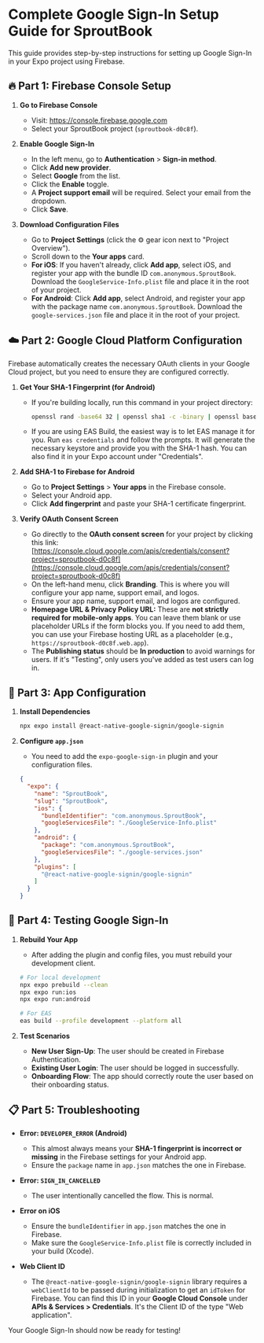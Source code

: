 # Complete Google Sign-In Setup Guide for SproutBook

This guide provides step-by-step instructions for setting up Google Sign-In in your Expo project using Firebase.

## 🔥 Part 1: Firebase Console Setup

1.  **Go to Firebase Console**
    -   Visit: https://console.firebase.google.com
    -   Select your SproutBook project (`sproutbook-d0c8f`).

2.  **Enable Google Sign-In**
    -   In the left menu, go to **Authentication** > **Sign-in method**.
    -   Click **Add new provider**.
    -   Select **Google** from the list.
    -   Click the **Enable** toggle.
    -   A **Project support email** will be required. Select your email from the dropdown.
    -   Click **Save**.

3.  **Download Configuration Files**
    -   Go to **Project Settings** (click the ⚙️ gear icon next to "Project Overview").
    -   Scroll down to the **Your apps** card.
    -   **For iOS**: If you haven't already, click **Add app**, select iOS, and register your app with the bundle ID `com.anonymous.SproutBook`. Download the `GoogleService-Info.plist` file and place it in the root of your project.
    -   **For Android**: Click **Add app**, select Android, and register your app with the package name `com.anonymous.SproutBook`. Download the `google-services.json` file and place it in the root of your project.

## ☁️ Part 2: Google Cloud Platform Configuration

Firebase automatically creates the necessary OAuth clients in your Google Cloud project, but you need to ensure they are configured correctly.

1.  **Get Your SHA-1 Fingerprint (for Android)**
    -   If you're building locally, run this command in your project directory:
        ```bash
        openssl rand -base64 32 | openssl sha1 -c -binary | openssl base64
        ```
    -   If you are using EAS Build, the easiest way is to let EAS manage it for you. Run `eas credentials` and follow the prompts. It will generate the necessary keystore and provide you with the SHA-1 hash. You can also find it in your Expo account under "Credentials".

2.  **Add SHA-1 to Firebase for Android**
    -   Go to **Project Settings** > **Your apps** in the Firebase console.
    -   Select your Android app.
    -   Click **Add fingerprint** and paste your SHA-1 certificate fingerprint.

3.  **Verify OAuth Consent Screen**
    -   Go directly to the **OAuth consent screen** for your project by clicking this link:
    [https://console.cloud.google.com/apis/credentials/consent?project=sproutbook-d0c8f](https://console.cloud.google.com/apis/credentials/consent?project=sproutbook-d0c8f)
    -   On the left-hand menu, click **Branding**. This is where you will configure your app name, support email, and logos.
    -   Ensure your app name, support email, and logos are configured.
    -   **Homepage URL & Privacy Policy URL:** These are **not strictly required for mobile-only apps**. You can leave them blank or use placeholder URLs if the form blocks you. If you need to add them, you can use your Firebase hosting URL as a placeholder (e.g., `https://sproutbook-d0c8f.web.app`).
    -   The **Publishing status** should be **In production** to avoid warnings for users. If it's "Testing", only users you've added as test users can log in.

## 🔧 Part 3: App Configuration

1.  **Install Dependencies**
    ```bash
    npx expo install @react-native-google-signin/google-signin
    ```

2.  **Configure `app.json`**
    -   You need to add the `expo-google-sign-in` plugin and your configuration files.

    ```json
    {
      "expo": {
        "name": "SproutBook",
        "slug": "SproutBook",
        "ios": {
          "bundleIdentifier": "com.anonymous.SproutBook",
          "googleServicesFile": "./GoogleService-Info.plist"
        },
        "android": {
          "package": "com.anonymous.SproutBook",
          "googleServicesFile": "./google-services.json"
        },
        "plugins": [
          "@react-native-google-signin/google-signin"
        ]
      }
    }
    ```

## 🧪 Part 4: Testing Google Sign-In

1.  **Rebuild Your App**
    -   After adding the plugin and config files, you must rebuild your development client.
    ```bash
    # For local development
    npx expo prebuild --clean
    npx expo run:ios
    npx expo run:android

    # For EAS
    eas build --profile development --platform all
    ```

2.  **Test Scenarios**
    -   **New User Sign-Up**: The user should be created in Firebase Authentication.
    -   **Existing User Login**: The user should be logged in successfully.
    -   **Onboarding Flow**: The app should correctly route the user based on their onboarding status.

## 📋 Part 5: Troubleshooting

-   **Error: `DEVELOPER_ERROR` (Android)**
    -   This almost always means your **SHA-1 fingerprint is incorrect or missing** in the Firebase settings for your Android app.
    -   Ensure the `package` name in `app.json` matches the one in Firebase.

-   **Error: `SIGN_IN_CANCELLED`**
    -   The user intentionally cancelled the flow. This is normal.

-   **Error on iOS**
    -   Ensure the `bundleIdentifier` in `app.json` matches the one in Firebase.
    -   Make sure the `GoogleService-Info.plist` file is correctly included in your build (Xcode).

-   **Web Client ID**
    -   The `@react-native-google-signin/google-signin` library requires a `webClientId` to be passed during initialization to get an `idToken` for Firebase. You can find this ID in your **Google Cloud Console** under **APIs & Services > Credentials**. It's the Client ID of the type "Web application".

Your Google Sign-In should now be ready for testing!
